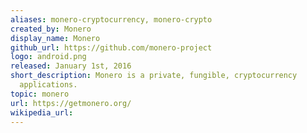 ```yaml
---
aliases: monero-cryptocurrency, monero-crypto
created_by: Monero
display_name: Monero
github_url: https://github.com/monero-project
logo: android.png
released: January 1st, 2016
short_description: Monero is a private, fungible, cryptocurrency 
  applications.
topic: monero
url: https://getmonero.org/
wikipedia_url: 
---
```

